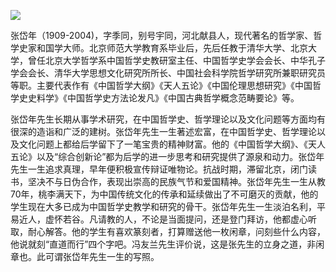 ![](https://s2.loli.net/2022/09/01/5Qn3EWgcBHj2F7p.png)

张岱年（1909-2004)，字季同，别号宇同，河北献县人，现代著名的哲学家、哲学史家和国学大师。北京师范大学教育系毕业后，先后任教于清华大学、北京大学，曾任北京大学哲学系中国哲学史教研室主任、中国哲学史学会会长、中华孔子学会会长、清华大学思想文化研究所所长、中国社会科学院哲学研究所兼职研究员等职。主要代表作有《中国哲学大纲》《天人五论》《中国伦理思想研究》《中国哲学史史料学》《中国哲学史方法论发凡》《中国古典哲学概念范畴要论》等。

张岱年先生长期从事学术研究，在中国哲学史、哲学理论以及文化问题等方面均有很深的造诣和广泛的建树。张岱年先生一生著述宏富，在中国哲学史、哲学理论以及文化问题上都给后学留下了一笔宝贵的精神财富。他的《中国哲学大纲》、《天人五论》以及“综合创新论”都为后学的进一步思考和研究提供了源泉和动力。张岱年先生一生追求真理，早年便积极宣传辩证唯物论。抗战时期，滞留北京，闭门读书，坚决不与日伪合作，表现出崇高的民族气节和爱国精神。张岱年先生一生从教70年，桃李满天下，为中国传统文化的传承和延续做出了不可磨灭的贡献，他的学生现在大多已成为中国哲学史教学和研究的骨干。张岱年先生一生淡泊名利，平易近人，虚怀若谷。凡请教的人，不论是当面提问，还是登门拜访，他都虚心听取，耐心解答。他的学生有喜欢篆刻者，打算赠送他一枚闲章，问刻些什么内容，他说就刻“直道而行”四个字吧。冯友兰先生评价说，这是张先生的立身之道，非闲章也。此可谓张岱年先生一生的写照。